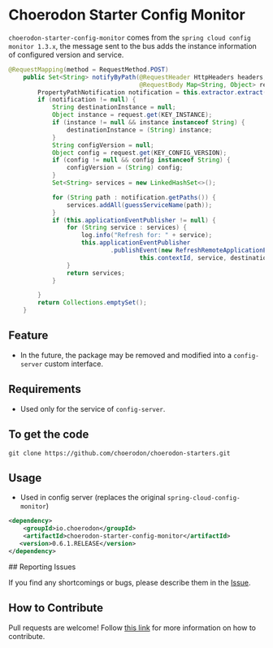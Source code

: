 # Choerodon Starter Config Monitor

``choerodon-starter-config-monitor`` comes from the ``spring cloud config monitor 1.3.x``, the message sent to the bus adds the instance information of configured version and service.

```java
@RequestMapping(method = RequestMethod.POST)
    public Set<String> notifyByPath(@RequestHeader HttpHeaders headers,
                                    @RequestBody Map<String, Object> request) {
        PropertyPathNotification notification = this.extractor.extract(headers, request);
        if (notification != null) {
            String destinationInstance = null;
            Object instance = request.get(KEY_INSTANCE);
            if (instance != null && instance instanceof String) {
                destinationInstance = (String) instance;
            }
            String configVersion = null;
            Object config = request.get(KEY_CONFIG_VERSION);
            if (config != null && config instanceof String) {
                configVersion = (String) config;
            }
            Set<String> services = new LinkedHashSet<>();

            for (String path : notification.getPaths()) {
                services.addAll(guessServiceName(path));
            }
            if (this.applicationEventPublisher != null) {
                for (String service : services) {
                    log.info("Refresh for: " + service);
                    this.applicationEventPublisher
                            .publishEvent(new RefreshRemoteApplicationEvent(this,
                                    this.contextId, service, destinationInstance, configVersion));
                }
                return services;
            }

        }
        return Collections.emptySet();
    }
```

## Feature
- In the future, the package may be removed and modified into a ``config-server`` custom interface.

## Requirements
- Used only for the service of ``config-server``.

## To get the code

```
git clone https://github.com/choerodon/choerodon-starters.git
```

## Usage
- Used in config server (replaces the original      ``spring-cloud-config-monitor``)

 ```xml
 <dependency>
     <groupId>io.choerodon</groupId>
     <artifactId>choerodon-starter-config-monitor</artifactId>
    <version>0.6.1.RELEASE</version>
 </dependency>
 ```
 
## Reporting Issues

If you find any shortcomings or bugs, please describe them in the [Issue](https://github.com/choerodon/choerodon/issues/new?template=issue_template.md).
    
## How to Contribute
Pull requests are welcome! Follow [this link](https://github.com/choerodon/choerodon/blob/master/CONTRIBUTING.md) for more information on how to contribute.


